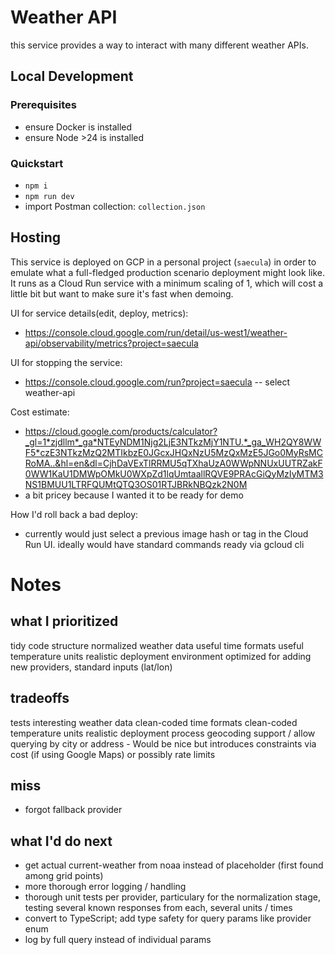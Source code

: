 # Weather API

this service provides a way to interact with many different weather APIs. 

## Local Development

### Prerequisites
- ensure Docker is installed
- ensure Node >24 is installed

### Quickstart
- `npm i`
- `npm run dev`
- import Postman collection: `collection.json`

## Hosting

This service is deployed on GCP in a personal project (`saecula`) in order to emulate what a full-fledged production scenario deployment might look like. It runs as a Cloud Run service with a minimum scaling of 1, which will cost a little bit but want to make sure it's fast when demoing.

UI for service details(edit, deploy, metrics):
- https://console.cloud.google.com/run/detail/us-west1/weather-api/observability/metrics?project=saecula

UI for stopping the service:
- https://console.cloud.google.com/run?project=saecula -- select weather-api

Cost estimate: 
- https://cloud.google.com/products/calculator?_gl=1*zjdllm*_ga*NTEyNDM1Njg2LjE3NTkzMjY1NTU.*_ga_WH2QY8WWF5*czE3NTkzMzQ2MTIkbzE0JGcxJHQxNzU5MzQxMzE5JGo0MyRsMCRoMA..&hl=en&dl=CjhDaVExTlRRMU5qTXhaUzA0WWpNNUxUUTRZakF0WW1KaU1DMWpOMkU0WXpZd1lqUmtaallRQVE9PRAcGiQyMzIyMTM3NS1BMUU1LTRFQUMtQTQ3OS01RTJBRkNBQzk2N0M
- a bit pricey because I wanted it to be ready for demo

How I'd roll back a bad deploy:
- currently would just select a previous image hash or tag in the Cloud Run UI. ideally would have standard commands ready via gcloud cli

# Notes

## what I prioritized

tidy code structure
normalized weather data
useful time formats
useful temperature units
realistic deployment environment
optimized for adding new providers, standard inputs (lat/lon)

## tradeoffs

tests
interesting weather data 
clean-coded time formats
clean-coded temperature units
realistic deployment process
geocoding support / allow querying by city or address 
    - Would be nice but introduces constraints via cost (if using Google Maps) or possibly rate limits

## miss

- forgot fallback provider

## what I'd do next

- get actual current-weather from noaa instead of placeholder (first found among grid points)
- more thorough error logging / handling
- thorough unit tests per provider, particulary for the normalization stage, testing several known responses from each, several units / times
- convert to TypeScript; add type safety for query params like provider enum
- log by full query instead of individual params
